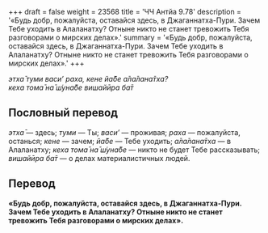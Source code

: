 +++
draft = false
weight = 23568
title = 'ЧЧ Антйа 9.78'
description = '«Будь добр, пожалуйста, оставайся здесь, в Джаганнатха-Пури. Зачем Тебе уходить в Алаланатху? Отныне никто не станет тревожить Тебя разговорами о мирских делах».'
summary = '«Будь добр, пожалуйста, оставайся здесь, в Джаганнатха-Пури. Зачем Тебе уходить в Алаланатху? Отныне никто не станет тревожить Тебя разговорами о мирских делах».'
+++

_этха̄ туми васи’ раха, кене йа̄бе а̄ла̄лана̄тха?  
кеха тома̄ на̄ ш́уна̄бе вишайӣра ба̄т_

## Пословный перевод

_этха̄_ — здесь; _туми_ — Ты; _васи’_ — проживая; _раха_ — пожалуйста, останься; _кене_ — зачем; _йа̄бе_ — Тебе уходить; _а̄ла̄лана̄тха_ — в Алаланатху; _кеха_ _тома̄_ _на̄_ _ш́уна̄бе_ — никто не будет Тебе рассказывать; _вишайӣра_ _ба̄т_ — о делах материалистичных людей.

## Перевод

**«Будь добр, пожалуйста, оставайся здесь, в Джаганнатха-Пури. Зачем Тебе уходить в Алаланатху? Отныне никто не станет тревожить Тебя разговорами о мирских делах».**
